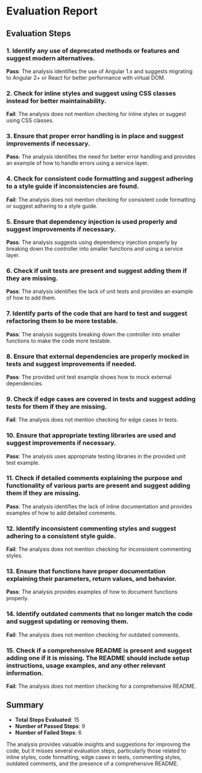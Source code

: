 # Evaluation Report

## Evaluation Steps

### 1. Identify any use of deprecated methods or features and suggest modern alternatives.
**Pass**: The analysis identifies the use of Angular 1.x and suggests migrating to Angular 2+ or React for better performance with virtual DOM.

### 2. Check for inline styles and suggest using CSS classes instead for better maintainability.
**Fail**: The analysis does not mention checking for inline styles or suggest using CSS classes.

### 3. Ensure that proper error handling is in place and suggest improvements if necessary.
**Pass**: The analysis identifies the need for better error handling and provides an example of how to handle errors using a service layer.

### 4. Check for consistent code formatting and suggest adhering to a style guide if inconsistencies are found.
**Fail**: The analysis does not mention checking for consistent code formatting or suggest adhering to a style guide.

### 5. Ensure that dependency injection is used properly and suggest improvements if necessary.
**Pass**: The analysis suggests using dependency injection properly by breaking down the controller into smaller functions and using a service layer.

### 6. Check if unit tests are present and suggest adding them if they are missing.
**Pass**: The analysis identifies the lack of unit tests and provides an example of how to add them.

### 7. Identify parts of the code that are hard to test and suggest refactoring them to be more testable.
**Pass**: The analysis suggests breaking down the controller into smaller functions to make the code more testable.

### 8. Ensure that external dependencies are properly mocked in tests and suggest improvements if needed.
**Pass**: The provided unit test example shows how to mock external dependencies.

### 9. Check if edge cases are covered in tests and suggest adding tests for them if they are missing.
**Fail**: The analysis does not mention checking for edge cases in tests.

### 10. Ensure that appropriate testing libraries are used and suggest improvements if necessary.
**Pass**: The analysis uses appropriate testing libraries in the provided unit test example.

### 11. Check if detailed comments explaining the purpose and functionality of various parts are present and suggest adding them if they are missing.
**Pass**: The analysis identifies the lack of inline documentation and provides examples of how to add detailed comments.

### 12. Identify inconsistent commenting styles and suggest adhering to a consistent style guide.
**Fail**: The analysis does not mention checking for inconsistent commenting styles.

### 13. Ensure that functions have proper documentation explaining their parameters, return values, and behavior.
**Pass**: The analysis provides examples of how to document functions properly.

### 14. Identify outdated comments that no longer match the code and suggest updating or removing them.
**Fail**: The analysis does not mention checking for outdated comments.

### 15. Check if a comprehensive README is present and suggest adding one if it is missing. The README should include setup instructions, usage examples, and any other relevant information.
**Fail**: The analysis does not mention checking for a comprehensive README.

## Summary

- **Total Steps Evaluated**: 15
- **Number of Passed Steps**: 9
- **Number of Failed Steps**: 6

The analysis provides valuable insights and suggestions for improving the code, but it misses several evaluation steps, particularly those related to inline styles, code formatting, edge cases in tests, commenting styles, outdated comments, and the presence of a comprehensive README.